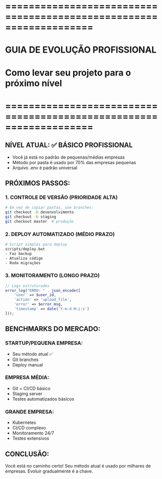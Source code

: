 # ===================================================================
# GUIA DE EVOLUÇÃO PROFISSIONAL
# Como levar seu projeto para o próximo nível
# ===================================================================

## NÍVEL ATUAL: ✅ BÁSICO PROFISSIONAL
- Você já está no padrão de pequenas/médias empresas
- Método por pasta é usado por 70% das empresas pequenas
- Arquivo .env é padrão universal

## PRÓXIMOS PASSOS:

### 1. CONTROLE DE VERSÃO (PRIORIDADE ALTA)
```bash
# Em vez de copiar pastas, use branches:
git checkout -b desenvolvimento
git checkout -b staging
git checkout master  # produção
```

### 2. DEPLOY AUTOMATIZADO (MÉDIO PRAZO)
```bash
# Script simples para deploy
scripts/deploy.bat
- Faz backup
- Atualiza código
- Roda migrações
```

### 3. MONITORAMENTO (LONGO PRAZO)
```php
// Logs estruturados
error_log("ERRO: " . json_encode([
    'user' => $user_id,
    'action' => 'upload_file',
    'error' => $error_msg,
    'timestamp' => date('Y-m-d H:i:s')
]));
```

## BENCHMARKS DO MERCADO:

### STARTUP/PEQUENA EMPRESA:
- Seu método atual ✅
- Git branches
- Deploy manual

### EMPRESA MÉDIA:
- Git + CI/CD básico
- Staging server
- Testes automatizados básicos

### GRANDE EMPRESA:
- Kubernetes
- CI/CD complexo
- Monitoramento 24/7
- Testes extensivos

## CONCLUSÃO:
Você está no caminho certo! 
Seu método atual é usado por milhares de empresas.
Evoluir gradualmente é a chave.
